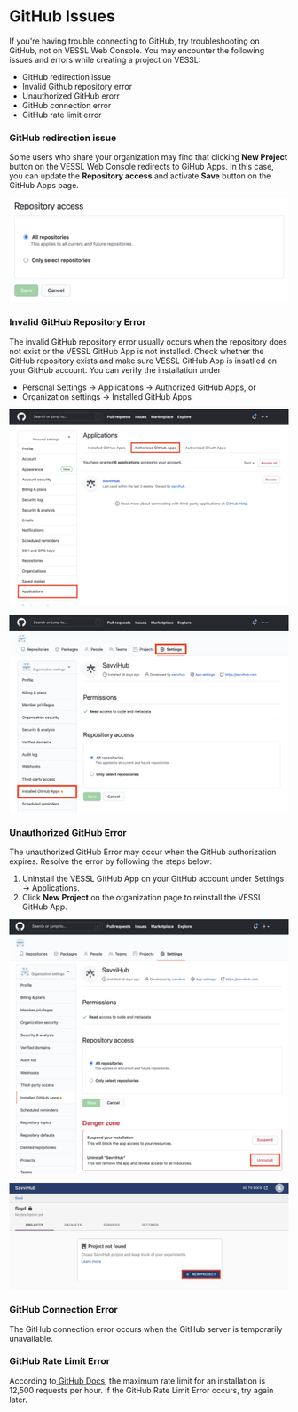 # GitHub Issues

If you're having trouble connecting to GitHub, try troubleshooting on GitHub, not on VESSL Web Console. You may encounter the following issues and errors while creating a project on VESSL:

* GitHub redirection issue
* Invalid Github repository error
* Unauthorized GitHub erorr
* GitHub connection error
* GitHub rate limit error

### GitHub redirection issue

Some users who share your organization may find that clicking **New Project** button on the VESSL Web Console redirects to GiHub Apps. In this case, you can update the **Repository access** and activate **Save** button on the GitHub Apps page.&#x20;

![](<../.gitbook/assets/image (145).png>)

### Invalid GitHub Repository Error

The invalid GitHub repository error usually occurs when the repository does not exist or the VESSL GitHub App is not installed. Check whether the GitHub repository exists and make sure VESSL GitHub App is insatlled on your GitHub account. You can verify the installation under&#x20;

* Personal Settings -> Applications -> Authorized GitHub Apps, or
* Organization settings -> Installed GitHub Apps

![](<../.gitbook/assets/image (89).png>)

![](<../.gitbook/assets/image (133).png>)

### Unauthorized GitHub Error

The unauthorized GitHub Error may occur when the GitHub authorization expires. Resolve the error by following the steps below:

1. Uninstall the VESSL GitHub App on your GitHub account under Settings -> Applications.
2. Click **New Project** on the organization page to reinstall the VESSL GitHub App.

![](<../.gitbook/assets/image (87).png>)

![](<../.gitbook/assets/image (125).png>)

### GitHub Connection Error

The GitHub connection error occurs when the GitHub server is temporarily unavailable.&#x20;

### GitHub Rate Limit Error

According to[ GitHub Docs](https://docs.github.com/en/free-pro-team@latest/developers/apps/rate-limits-for-github-apps#:\~:text=Organization%20installations%20with%20more%20than,is%2012%2C500%20requests%20per%20hour.), the maximum rate limit for an installation is 12,500 requests per hour. If the GitHub Rate Limit Error occurs, try again later.
